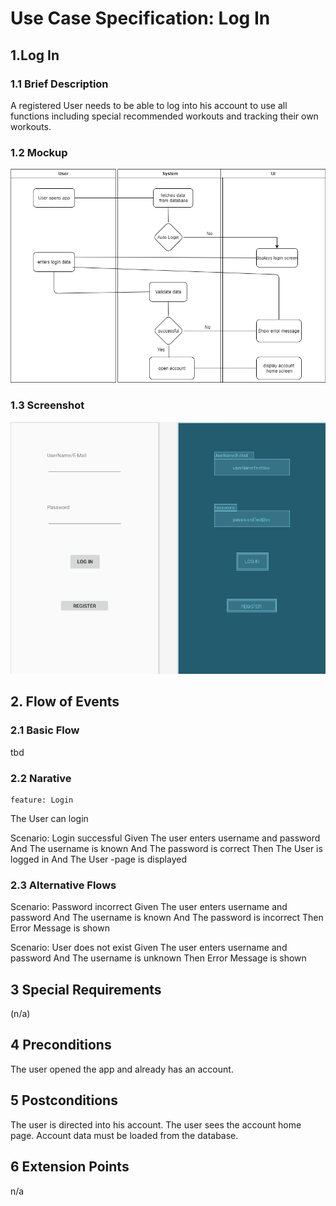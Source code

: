 # Use Case Specification: Log In
## 1.Log In 
### 1.1 Brief Description
A registered User needs to be able to log into his account to use all functions including special recommended workouts and tracking their own workouts.
### 1.2 Mockup
![](https://github.com/ThSilv3r/Sweat4Success/blob/Nils/UC/pictures/Untitled%20Diagram.png)
### 1.3 Screenshot
![](https://github.com/ThSilv3r/Sweat4Success/blob/Nils/UC/pictures/Login%20Screen.png)
## 2. Flow of Events

### 2.1 Basic Flow
tbd
### 2.2 Narative
    feature: Login

  The User can login

  Scenario: Login successful
  Given The user enters username and password
  And The username is known
  And The password is correct
  Then The User is logged in
  And The User <Home>-page is displayed

### 2.3 Alternative Flows
Scenario: Password incorrect
  Given The user enters username and password
  And The username is known
  And The password is incorrect
  Then Error Message is shown

  Scenario: User does not exist
  Given The user enters username and password
  And The username is unknown
  Then Error Message is shown
  
## 3 Special Requirements
(n/a)
## 4 Preconditions
The user opened the app and already has an account.

## 5 Postconditions
The user is directed into his account.
The user sees the account home page.
Account data must be loaded from the database.

## 6 Extension Points
n/a
